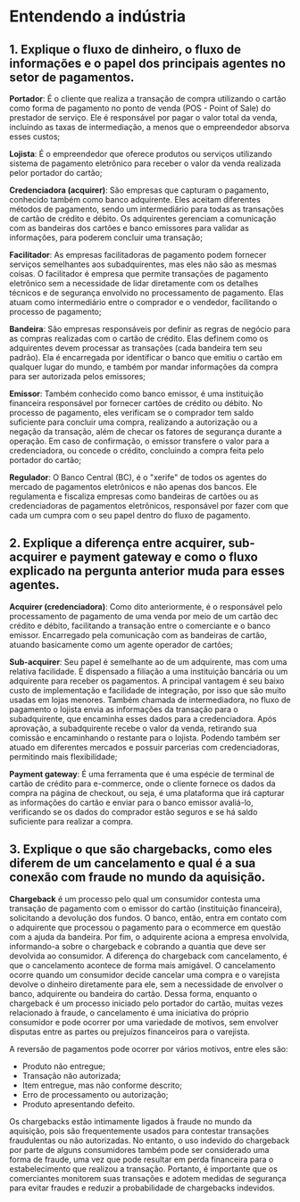 # Entendendo a indústria

## 1. Explique o fluxo de dinheiro, o fluxo de informações e o papel dos principais agentes no setor de pagamentos.

**Portador**: É o cliente que realiza a transação de compra utilizando o cartão como forma de pagamento no ponto de venda (POS - Point of Sale) do prestador de serviço. Ele é responsável por pagar o valor total da venda, incluindo as taxas de intermediação, a menos que o empreendedor absorva esses custos;

**Lojista**: É o empreendedor que oferece produtos ou serviços utilizando sistema de pagamento eletrônico para receber o valor da venda realizada pelor portador do cartão;

**Credenciadora (acquirer)**: São empresas que capturam o pagamento, conhecido também como banco adquirente. Eles aceitam diferentes métodos de pagamento, sendo um intermediário para todas as transações de cartão de crédito e débito. Os adquirentes gerenciam a comunicação com as bandeiras dos cartões e banco emissores para validar as informações, para poderem concluir uma transação;

**Facilitador**: As empresas facilitadoras de pagamento podem fornecer serviços semelhantes aos subadquirentes, mas eles não são as mesmas coisas. O facilitador é empresa que permite transações de pagamento eletrônico sem a necessidade de lidar diretamente com os detalhes técnicos e de segurança envolvido no processamento de pagamento. Elas atuam como intermediário entre o comprador e o vendedor, facilitando o processo de pagamento;

**Bandeira**: São empresas responsáveis por definir as regras de negócio para as compras realizadas com o cartão de crédito. Elas definem como os adquirentes devem processar as transações (cada bandeira tem seu padrão). Ela é encarregada por identificar o banco que emitiu o cartão em qualquer lugar do mundo, e também por mandar informações da compra para ser autorizada pelos emissores;

**Emissor**: Também conhecido como banco emissor, é uma instituição financeira responsável por fornecer cartões de crédito ou débito. No processo de pagamento, eles verificam se o comprador tem saldo suficiente para concluir uma compra, realizando a autorização ou a negação da transação, além de checar os fatores de segurança durante a operação. Em caso de confirmação, o emissor transfere o valor para a credenciadora, ou concede o crédito, concluindo a compra feita pelo portador do cartão;

**Regulador**: O Banco Central (BC), é o "xerife" de todos os agentes do mercado de pagamentos eletrônicos e não apenas dos bancos. Ele regulamenta e fiscaliza empresas como bandeiras de cartões ou as credenciadoras de pagamentos eletrônicos, responsável por fazer com que cada um cumpra com o seu papel dentro do fluxo de pagamento.

## 2. Explique a diferença entre acquirer, sub-acquirer e payment gateway e como o fluxo explicado na pergunta anterior muda para esses agentes.

**Acquirer (credenciadora)**: Como dito anteriormente, é o responsável pelo processamento de pagamento de uma venda por meio de um cartão dec crédito e débito, facilitando a transação entre o comerciante e o banco emissor. Encarregado pela comunicação com as bandeiras de cartão, atuando basicamente como um agente operador de cartões; 

**Sub-acquirer**: Seu papel é semelhante ao de um adquirente, mas com uma relativa facilidade. É dispensado a filiação a uma instituição bancária ou um adquirente para receber os pagamentos. A principal vantagem é seu baixo custo de implementação e facilidade de integração, por isso que são muito usadas em lojas menores. Também chamada de intermediadora, no fluxo de pagamento o lojista envia as informações da transação para o subadquirente, que encaminha esses dados para a credenciadora. Após aprovação, a subadquirente recebe o valor da venda, retirando sua comissão e encaminhando o restante para o lojista. Podendo também ser atuado em diferentes mercados e possuir parcerias com credenciadoras, permitindo mais flexibilidade;

**Payment gateway**: É uma ferramenta que é uma espécie de terminal de cartão de crédito para e-commerce, onde o cliente fornece os dados da compra na página de checkout, ou seja, é uma plataforma que irá capturar as informações do cartão e enviar para o banco emissor avaliá-lo, verificando se os dados do comprador estão seguros e se há saldo suficiente para realizar a compra. 

## 3. Explique o que são chargebacks, como eles diferem de um cancelamento e qual é a sua conexão com fraude no mundo da aquisição.

**Chargeback** é um processo pelo qual um consumidor contesta uma transação de pagamento com o emissor do cartão (instituição financeira), solicitando a devolução dos fundos. O banco, então, entra em contato com o adquirente que processou o pagamento para o ecommerce em questão com a ajuda da bandeira. Por fim, o adquirente aciona a empresa envolvida, informando-a sobre o chargeback e cobrando a quantia que deve ser devolvida ao consumidor. 
A diferença do chargeback com cancelamento, é que o cancelamento acontece de forma mais amigável. O cancelamento ocorre quando um consumidor decide cancelar uma compra e o varejista devolve o dinheiro diretamente para ele, sem a necessidade de envolver o banco, adquirente ou bandeira do cartão. 
Dessa forma, enquanto o chargeback é um processo iniciado pelo portador do cartão, muitas vezes relacionado à fraude, o cancelamento é uma iniciativa do próprio consumidor e pode ocorrer por uma variedade de motivos, sem envolver disputas entre as partes ou prejuízos financeiros para o varejista.

A reversão de pagamentos pode ocorrer por vários motivos, entre eles são:

- Produto não entregue;
- Transação não autorizada;
- Item entregue, mas não conforme descrito;
- Erro de processamento ou autorização;
- Produto apresentando defeito.

Os chargebacks estão intimamente ligados à fraude no mundo da aquisição, pois são frequentemente usados para contestar transações fraudulentas ou não autorizadas. No entanto, o uso indevido do chargeback por parte de alguns consumidores também pode ser considerado uma forma de fraude, uma vez que pode resultar em perda financeira para o estabelecimento que realizou a transação. Portanto, é importante que os comerciantes monitorem suas transações e adotem medidas de segurança para evitar fraudes e reduzir a probabilidade de chargebacks indevidos.
